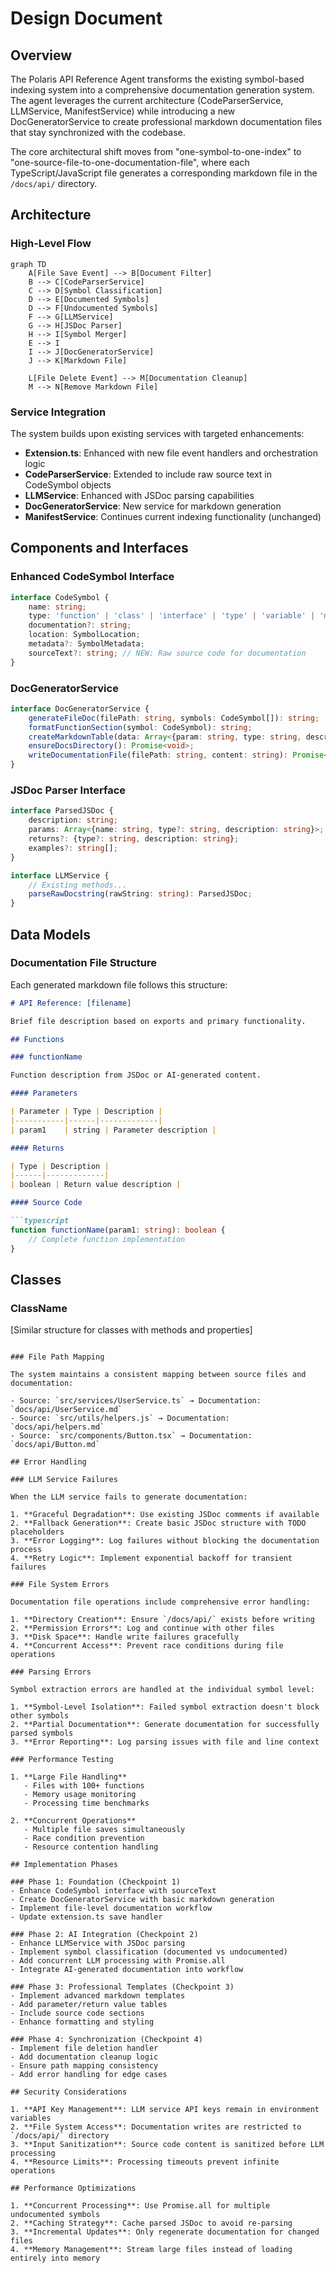 # Design Document

## Overview

The Polaris API Reference Agent transforms the existing symbol-based indexing system into a comprehensive documentation generation system. The agent leverages the current architecture (CodeParserService, LLMService, ManifestService) while introducing a new DocGeneratorService to create professional markdown documentation files that stay synchronized with the codebase.

The core architectural shift moves from "one-symbol-to-one-index" to "one-source-file-to-one-documentation-file", where each TypeScript/JavaScript file generates a corresponding markdown file in the `/docs/api/` directory.

## Architecture

### High-Level Flow

```mermaid
graph TD
    A[File Save Event] --> B[Document Filter]
    B --> C[CodeParserService]
    C --> D[Symbol Classification]
    D --> E[Documented Symbols]
    D --> F[Undocumented Symbols]
    F --> G[LLMService]
    G --> H[JSDoc Parser]
    H --> I[Symbol Merger]
    E --> I
    I --> J[DocGeneratorService]
    J --> K[Markdown File]
    
    L[File Delete Event] --> M[Documentation Cleanup]
    M --> N[Remove Markdown File]
```

### Service Integration

The system builds upon existing services with targeted enhancements:

- **Extension.ts**: Enhanced with new file event handlers and orchestration logic
- **CodeParserService**: Extended to include raw source text in CodeSymbol objects
- **LLMService**: Enhanced with JSDoc parsing capabilities
- **DocGeneratorService**: New service for markdown generation
- **ManifestService**: Continues current indexing functionality (unchanged)

## Components and Interfaces

### Enhanced CodeSymbol Interface

```typescript
interface CodeSymbol {
    name: string;
    type: 'function' | 'class' | 'interface' | 'type' | 'variable' | 'method' | 'property';
    documentation?: string;
    location: SymbolLocation;
    metadata?: SymbolMetadata;
    sourceText?: string; // NEW: Raw source code for documentation
}
```

### DocGeneratorService

```typescript
interface DocGeneratorService {
    generateFileDoc(filePath: string, symbols: CodeSymbol[]): string;
    formatFunctionSection(symbol: CodeSymbol): string;
    createMarkdownTable(data: Array<{param: string, type: string, description: string}>): string;
    ensureDocsDirectory(): Promise<void>;
    writeDocumentationFile(filePath: string, content: string): Promise<void>;
}
```

### JSDoc Parser Interface

```typescript
interface ParsedJSDoc {
    description: string;
    params: Array<{name: string, type?: string, description: string}>;
    returns?: {type?: string, description: string};
    examples?: string[];
}

interface LLMService {
    // Existing methods...
    parseRawDocstring(rawString: string): ParsedJSDoc;
}
```

## Data Models

### Documentation File Structure

Each generated markdown file follows this structure:

```markdown
# API Reference: [filename]

Brief file description based on exports and primary functionality.

## Functions

### functionName

Function description from JSDoc or AI-generated content.

#### Parameters

| Parameter | Type | Description |
|-----------|------|-------------|
| param1    | string | Parameter description |

#### Returns

| Type | Description |
|------|-------------|
| boolean | Return value description |

#### Source Code

```typescript
function functionName(param1: string): boolean {
    // Complete function implementation
}
```

## Classes

### ClassName

[Similar structure for classes with methods and properties]
```

### File Path Mapping

The system maintains a consistent mapping between source files and documentation:

- Source: `src/services/UserService.ts` → Documentation: `docs/api/UserService.md`
- Source: `src/utils/helpers.js` → Documentation: `docs/api/helpers.md`
- Source: `src/components/Button.tsx` → Documentation: `docs/api/Button.md`

## Error Handling

### LLM Service Failures

When the LLM service fails to generate documentation:

1. **Graceful Degradation**: Use existing JSDoc comments if available
2. **Fallback Generation**: Create basic JSDoc structure with TODO placeholders
3. **Error Logging**: Log failures without blocking the documentation process
4. **Retry Logic**: Implement exponential backoff for transient failures

### File System Errors

Documentation file operations include comprehensive error handling:

1. **Directory Creation**: Ensure `/docs/api/` exists before writing
2. **Permission Errors**: Log and continue with other files
3. **Disk Space**: Handle write failures gracefully
4. **Concurrent Access**: Prevent race conditions during file operations

### Parsing Errors

Symbol extraction errors are handled at the individual symbol level:

1. **Symbol-Level Isolation**: Failed symbol extraction doesn't block other symbols
2. **Partial Documentation**: Generate documentation for successfully parsed symbols
3. **Error Reporting**: Log parsing issues with file and line context

### Performance Testing

1. **Large File Handling**
   - Files with 100+ functions
   - Memory usage monitoring
   - Processing time benchmarks

2. **Concurrent Operations**
   - Multiple file saves simultaneously
   - Race condition prevention
   - Resource contention handling

## Implementation Phases

### Phase 1: Foundation (Checkpoint 1)
- Enhance CodeSymbol interface with sourceText
- Create DocGeneratorService with basic markdown generation
- Implement file-level documentation workflow
- Update extension.ts save handler

### Phase 2: AI Integration (Checkpoint 2)
- Enhance LLMService with JSDoc parsing
- Implement symbol classification (documented vs undocumented)
- Add concurrent LLM processing with Promise.all
- Integrate AI-generated documentation into workflow

### Phase 3: Professional Templates (Checkpoint 3)
- Implement advanced markdown templates
- Add parameter/return value tables
- Include source code sections
- Enhance formatting and styling

### Phase 4: Synchronization (Checkpoint 4)
- Implement file deletion handler
- Add documentation cleanup logic
- Ensure path mapping consistency
- Add error handling for edge cases

## Security Considerations

1. **API Key Management**: LLM service API keys remain in environment variables
2. **File System Access**: Documentation writes are restricted to `/docs/api/` directory
3. **Input Sanitization**: Source code content is sanitized before LLM processing
4. **Resource Limits**: Processing timeouts prevent infinite operations

## Performance Optimizations

1. **Concurrent Processing**: Use Promise.all for multiple undocumented symbols
2. **Caching Strategy**: Cache parsed JSDoc to avoid re-parsing
3. **Incremental Updates**: Only regenerate documentation for changed files
4. **Memory Management**: Stream large files instead of loading entirely into memory